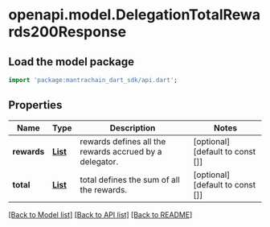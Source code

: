 # openapi.model.DelegationTotalRewards200Response

## Load the model package
```dart
import 'package:mantrachain_dart_sdk/api.dart';
```

## Properties
Name | Type | Description | Notes
------------ | ------------- | ------------- | -------------
**rewards** | [**List<DelegationTotalRewards200ResponseRewardsInner>**](DelegationTotalRewards200ResponseRewardsInner.md) | rewards defines all the rewards accrued by a delegator. | [optional] [default to const []]
**total** | [**List<CommunityPool200ResponsePoolInner>**](CommunityPool200ResponsePoolInner.md) | total defines the sum of all the rewards. | [optional] [default to const []]

[[Back to Model list]](../README.md#documentation-for-models) [[Back to API list]](../README.md#documentation-for-api-endpoints) [[Back to README]](../README.md)


